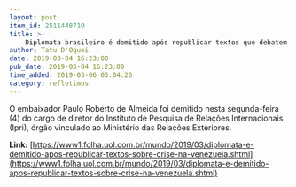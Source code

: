 ```yaml
---
layout: post
item_id: 2511448710
title: >-
    Diplomata brasileiro é demitido após republicar textos que debatem crise na Venezuela
author: Tatu D'Oquei
date: 2019-03-04 16:23:00
pub_date: 2019-03-04 16:23:00
time_added: 2019-03-06 05:04:26
category: refletimos
---
```


O embaixador Paulo Roberto de Almeida foi demitido nesta segunda-feira (4) do cargo de diretor do Instituto de Pesquisa de Relações Internacionais (Ipri), órgão vinculado ao Ministério das Relações Exteriores.

**Link:** [https://www1.folha.uol.com.br/mundo/2019/03/diplomata-e-demitido-apos-republicar-textos-sobre-crise-na-venezuela.shtml](https://www1.folha.uol.com.br/mundo/2019/03/diplomata-e-demitido-apos-republicar-textos-sobre-crise-na-venezuela.shtml)

